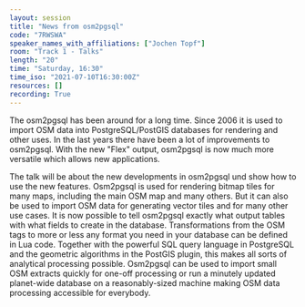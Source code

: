 ```yaml
---
layout: session
title: "News from osm2pgsql"
code: "7RWSWA"
speaker_names_with_affiliations: ["Jochen Topf"]
room: "Track 1 - Talks"
length: "20"
time: "Saturday, 16:30"
time_iso: "2021-07-10T16:30:00Z"
resources: []
recording: True
---
```

The osm2pgsql has been around for a long time. Since 2006 it is used to import OSM data into PostgreSQL/PostGIS databases for rendering and other uses. In the last years there have been a lot of improvements to osm2pgsql. With the new &#34;Flex&#34; output, osm2pgsql is now much more versatile which allows new applications.

The talk will be about the new developments in osm2pgsql und show how to use the new features. Osm2pgsql is used for rendering bitmap tiles for many maps, including the main OSM map and many others. But it can also be used to import OSM data for generating vector tiles and for many other use cases. It is now possible to tell osm2pgsql exactly what output tables with what fields to create in the database. Transformations from the OSM tags to more or less any format you need in your database can be defined in Lua code. Together with the powerful SQL query language in PostgreSQL and the geometric algorithms in the PostGIS plugin, this makes all sorts of analytical processing possible. Osm2pgsql can be used to import small OSM extracts quickly for one-off processing or run a minutely updated planet-wide database on a reasonably-sized machine making OSM data processing accessible for everybody.
